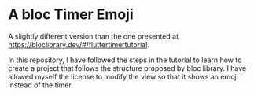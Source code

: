 # A bloc Timer Emoji

A slightly different version than the one presented at https://bloclibrary.dev/#/fluttertimertutorial.

In this repository, I have followed the steps in the tutorial to learn how to create a project that follows the structure proposed by bloc library. I have allowed myself the license to modify the view so that it shows an emoji instead of the timer.

